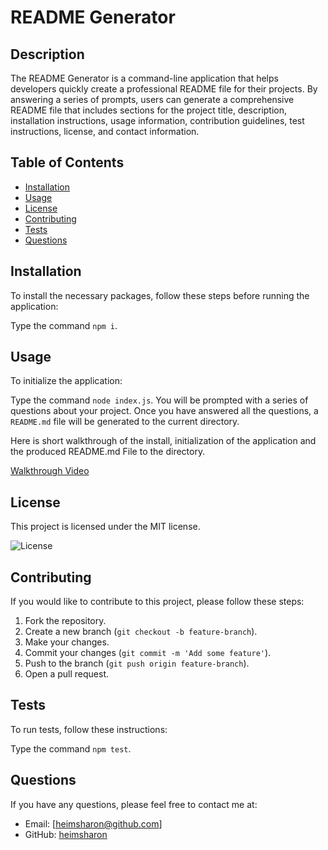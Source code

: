# README Generator

## Description

The README Generator is a command-line application that helps developers quickly create a professional README file for their projects. By answering a series of prompts, users can generate a comprehensive README file that includes sections for the project title, description, installation instructions, usage information, contribution guidelines, test instructions, license, and contact information.

## Table of Contents

- [Installation](#installation)
- [Usage](#usage)
- [License](#license)
- [Contributing](#contributing)
- [Tests](#tests)
- [Questions](#questions)

## Installation

To install the necessary packages, follow these steps before running the application:

Type the command `npm i`.

## Usage

To initialize the application:

Type the command `node index.js`. You will be prompted with a series of questions about your project. Once you have answered all the questions, a `README.md` file will be generated to the current directory.

Here is short walkthrough of the install, initialization of the application and the produced README.md File to the directory.

[Walkthrough Video](https://drive.google.com/file/d/1njcD0ns4IEQAsbAZDMC7cp--YKQVMbWi/view?usp=sharing)

## License

This project is licensed under the MIT license.

![License](https://img.shields.io/badge/license-MIT-blue.svg)

## Contributing

If you would like to contribute to this project, please follow these steps:

1. Fork the repository.
2. Create a new branch (`git checkout -b feature-branch`).
3. Make your changes.
4. Commit your changes (`git commit -m 'Add some feature'`).
5. Push to the branch (`git push origin feature-branch`).
6. Open a pull request.

## Tests

To run tests, follow these instructions:

Type the command `npm test`.

## Questions

If you have any questions, please feel free to contact me at:

- Email: [heimsharon@github.com]
- GitHub: [heimsharon](https://github.com/heimsharon)
